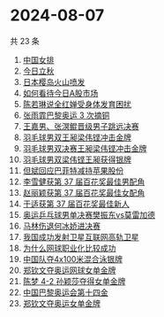 # 2024-08-07

共 23 条

<!-- BEGIN -->
<!-- 最后更新时间 Wed Aug 07 2024 23:08:36 GMT+0800 (China Standard Time) -->

1. [中国女排](https://www.zhihu.com/search?q=%E4%B8%AD%E5%9B%BD%E5%A5%B3%E6%8E%92)
1. [今日立秋](https://www.zhihu.com/search?q=%E4%BB%8A%E6%97%A5%E7%AB%8B%E7%A7%8B)
1. [日本樱岛火山喷发](https://www.zhihu.com/search?q=%E6%97%A5%E6%9C%AC%E6%A8%B1%E5%B2%9B%E7%81%AB%E5%B1%B1%E5%96%B7%E5%8F%91)
1. [如何看待今日A股市场](https://www.zhihu.com/search?q=%E5%A6%82%E4%BD%95%E7%9C%8B%E5%BE%85%E4%BB%8A%E6%97%A5A%E8%82%A1%E5%B8%82%E5%9C%BA)
1. [陈若琳说全红婵受身体发育困扰](https://www.zhihu.com/search?q=%E9%99%88%E8%8B%A5%E7%90%B3%E8%AF%B4%E5%85%A8%E7%BA%A2%E5%A9%B5%E5%8F%97%E8%BA%AB%E4%BD%93%E5%8F%91%E8%82%B2%E5%9B%B0%E6%89%B0)
1. [张雨霏巴黎奥运 3 次摘铜](https://www.zhihu.com/search?q=%E5%BC%A0%E9%9B%A8%E9%9C%8F%E5%B7%B4%E9%BB%8E%E5%A5%A5%E8%BF%90%203%20%E6%AC%A1%E6%91%98%E9%93%9C)
1. [王嘉男、张溟鲲晋级男子跳远决赛](https://www.zhihu.com/search?q=%E7%8E%8B%E5%98%89%E7%94%B7%E3%80%81%E5%BC%A0%E6%BA%9F%E9%B2%B2%E6%99%8B%E7%BA%A7%E7%94%B7%E5%AD%90%E8%B7%B3%E8%BF%9C%E5%86%B3%E8%B5%9B)
1. [羽毛球男双王昶梁伟铿冲击金牌](https://www.zhihu.com/search?q=%E7%BE%BD%E6%AF%9B%E7%90%83%E7%94%B7%E5%8F%8C%E7%8E%8B%E6%98%B6%E6%A2%81%E4%BC%9F%E9%93%BF%E5%86%B2%E5%87%BB%E9%87%91%E7%89%8C)
1. [羽毛球男双决赛王昶梁伟铿冲击金牌](https://www.zhihu.com/search?q=%E7%BE%BD%E6%AF%9B%E7%90%83%E7%94%B7%E5%8F%8C%E5%86%B3%E8%B5%9B%E7%8E%8B%E6%98%B6%E6%A2%81%E4%BC%9F%E9%93%BF%E5%86%B2%E5%87%BB%E9%87%91%E7%89%8C)
1. [羽毛球男双梁伟铿王昶获得银牌](https://www.zhihu.com/search?q=%E7%BE%BD%E6%AF%9B%E7%90%83%E7%94%B7%E5%8F%8C%E6%A2%81%E4%BC%9F%E9%93%BF%E7%8E%8B%E6%98%B6%E8%8E%B7%E5%BE%97%E9%93%B6%E7%89%8C)
1. [但斌回应巴菲特减持苹果股份](https://www.zhihu.com/search?q=%E4%BD%86%E6%96%8C%E5%9B%9E%E5%BA%94%E5%B7%B4%E8%8F%B2%E7%89%B9%E5%87%8F%E6%8C%81%E8%8B%B9%E6%9E%9C%E8%82%A1%E4%BB%BD)
1. [李雪健获第 37 届百花奖最佳男配角](https://www.zhihu.com/search?q=%E6%9D%8E%E9%9B%AA%E5%81%A5%E8%8E%B7%E7%AC%AC%2037%20%E5%B1%8A%E7%99%BE%E8%8A%B1%E5%A5%96%E6%9C%80%E4%BD%B3%E7%94%B7%E9%85%8D%E8%A7%92)
1. [赵丽颖获第 37 届百花奖最佳女配角](https://www.zhihu.com/search?q=%E8%B5%B5%E4%B8%BD%E9%A2%96%E8%8E%B7%E7%AC%AC%2037%20%E5%B1%8A%E7%99%BE%E8%8A%B1%E5%A5%96%E6%9C%80%E4%BD%B3%E5%A5%B3%E9%85%8D%E8%A7%92)
1. [于适获第 37 届百花奖最佳新人](https://www.zhihu.com/search?q=%E4%BA%8E%E9%80%82%E8%8E%B7%E7%AC%AC%2037%20%E5%B1%8A%E7%99%BE%E8%8A%B1%E5%A5%96%E6%9C%80%E4%BD%B3%E6%96%B0%E4%BA%BA)
1. [奥运乒乓球男单决赛樊振东vs莫雷加德](https://www.zhihu.com/search?q=%E5%A5%A5%E8%BF%90%E4%B9%92%E4%B9%93%E7%90%83%E7%94%B7%E5%8D%95%E5%86%B3%E8%B5%9B%E6%A8%8A%E6%8C%AF%E4%B8%9Cvs%E8%8E%AB%E9%9B%B7%E5%8A%A0%E5%BE%B7)
1. [马林伤退何冰娇进决赛](https://www.zhihu.com/search?q=%E9%A9%AC%E6%9E%97%E4%BC%A4%E9%80%80%E4%BD%95%E5%86%B0%E5%A8%87%E8%BF%9B%E5%86%B3%E8%B5%9B)
1. [我国成功发射卫星互联网高轨卫星](https://www.zhihu.com/search?q=%E6%88%91%E5%9B%BD%E6%88%90%E5%8A%9F%E5%8F%91%E5%B0%84%E5%8D%AB%E6%98%9F%E4%BA%92%E8%81%94%E7%BD%91%E9%AB%98%E8%BD%A8%E5%8D%AB%E6%98%9F)
1. [为什么网球职业化比较成功](https://www.zhihu.com/search?q=%E4%B8%BA%E4%BB%80%E4%B9%88%E7%BD%91%E7%90%83%E8%81%8C%E4%B8%9A%E5%8C%96%E6%AF%94%E8%BE%83%E6%88%90%E5%8A%9F)
1. [中国队夺4x100米混合泳银牌](https://www.zhihu.com/search?q=%E4%B8%AD%E5%9B%BD%E9%98%9F%E5%A4%BA4x100%E7%B1%B3%E6%B7%B7%E5%90%88%E6%B3%B3%E9%93%B6%E7%89%8C)
1. [郑钦文夺奥运网球女单金牌](https://www.zhihu.com/search?q=%E9%83%91%E9%92%A6%E6%96%87%E5%A4%BA%E5%A5%A5%E8%BF%90%E7%BD%91%E7%90%83%E5%A5%B3%E5%8D%95%E9%87%91%E7%89%8C)
1. [陈梦 4-2 孙颖莎夺得女单金牌](https://www.zhihu.com/search?q=%E9%99%88%E6%A2%A6%204-2%20%E5%AD%99%E9%A2%96%E8%8E%8E%E5%A4%BA%E5%BE%97%E5%A5%B3%E5%8D%95%E9%87%91%E7%89%8C)
1. [中国巴黎奥运会第十四金](https://www.zhihu.com/search?q=%E4%B8%AD%E5%9B%BD%E5%B7%B4%E9%BB%8E%E5%A5%A5%E8%BF%90%E4%BC%9A%E7%AC%AC%E5%8D%81%E5%9B%9B%E9%87%91)
1. [郑钦文夺奥运女单金牌](https://www.zhihu.com/search?q=%E9%83%91%E9%92%A6%E6%96%87%E5%A4%BA%E5%A5%A5%E8%BF%90%E5%A5%B3%E5%8D%95%E9%87%91%E7%89%8C)

<!-- END -->

